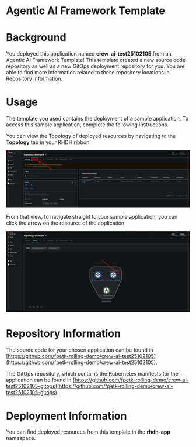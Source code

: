 # Agentic AI Framework Template

# Background

You deployed this application named **crew-ai-test25102105** from an Agentic AI Framework Template! This template created a new source code repository as well as a new GitOps deployment repository for you. You are able to find more information related to these repository locations in [Repository Information](#repository-information).

# Usage

The template you used contains the deployment of a sample application. To access this sample application, complete the following instructions.

You can view the Topology of deployed resources by navigating to the **Topology** tab in your RHDH ribbon:

![Topology Ribbon](./images/topology-ribbon.png)

From that view, to navigate straight to your sample application, you can click the arrow on the resource of the application.

![Topology View Application Link](./images/topology-app-link.png)

# Repository Information

The source code for your chosen application can be found in [https://github.com/fpetk-rolling-demo/crew-ai-test25102105](https://github.com/fpetk-rolling-demo/crew-ai-test25102105).

The GitOps repository, which contains the Kubernetes manifests for the application can be found in
[https://github.com/fpetk-rolling-demo/crew-ai-test25102105-gitops](https://github.com/fpetk-rolling-demo/crew-ai-test25102105-gitops).

# Deployment Information

You can find deployed resources from this template in the **rhdh-app** namespace.
